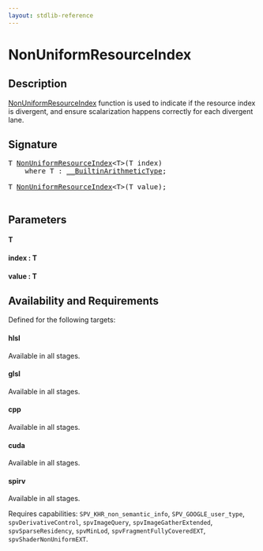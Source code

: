 ```yaml
---
layout: stdlib-reference
---
```


# NonUniformResourceIndex

## Description

<span class='code'><a href="/stdlib-reference/global-decls/NonUniformResourceIndex">NonUniformResourceIndex</a></span> function is used to indicate if the resource index is
divergent, and ensure scalarization happens correctly for each divergent lane.




## Signature 

<pre>
T <a href="/stdlib-reference/global-decls/NonUniformResourceIndex">NonUniformResourceIndex</a>&lt;T&gt;(T <span class='code_param'>index</span>)
    <span class='code_keyword'>where</span> T : <a href="/stdlib-reference/interfaces/BuiltinArithmeticType/index" class="code_type">__BuiltinArithmeticType</a>;

T <a href="/stdlib-reference/global-decls/NonUniformResourceIndex">NonUniformResourceIndex</a>&lt;T&gt;(T <span class='code_param'>value</span>);

</pre>

## Parameters

#### T
#### index  : T
#### value  : T

## Availability and Requirements

Defined for the following targets:

#### hlsl
Available in all stages.

#### glsl
Available in all stages.

#### cpp
Available in all stages.

#### cuda
Available in all stages.

#### spirv
Available in all stages.

Requires capabilities: `SPV_KHR_non_semantic_info`, `SPV_GOOGLE_user_type`, `spvDerivativeControl`, `spvImageQuery`, `spvImageGatherExtended`, `spvSparseResidency`, `spvMinLod`, `spvFragmentFullyCoveredEXT`, `spvShaderNonUniformEXT`.


